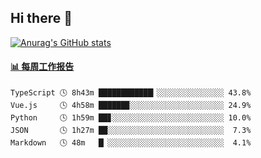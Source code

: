 ## Hi there 👋

[![Anurag's GitHub stats](https://github-readme-stats-orilights.vercel.app/api?username=orilights)](https://github.com/anuraghazra/github-readme-stats)

<!--
**OriLight152/OriLight152** is a ✨ _special_ ✨ repository because its `README.md` (this file) appears on your GitHub profile.

Here are some ideas to get you started:

- 🔭 I’m currently working on ...
- 🌱 I’m currently learning ...
- 👯 I’m looking to collaborate on ...
- 🤔 I’m looking for help with ...
- 💬 Ask me about ...
- 📫 How to reach me: ...
- 😄 Pronouns: ...
- ⚡ Fun fact: ...
-->

<!-- waka-box start -->
#### <a href="https://gist.github.com/92c8d5b388768c10efcba86e82b7c4fb" target="_blank">📊 每周工作报告</a>
```text
TypeScript 🕓 8h43m ████████████▎░░░░░░░░░░░░░░░ 43.8%
Vue.js     🕓 4h58m ██████▉░░░░░░░░░░░░░░░░░░░░░ 24.9%
Python     🕓 1h59m ██▊░░░░░░░░░░░░░░░░░░░░░░░░░ 10.0%
JSON       🕓 1h27m ██░░░░░░░░░░░░░░░░░░░░░░░░░░  7.3%
Markdown   🕓 48m   █▏░░░░░░░░░░░░░░░░░░░░░░░░░░  4.1%
```
<!-- Powered by https://github.com/journey-ad/waka-box-go . -->
<!-- waka-box end -->

